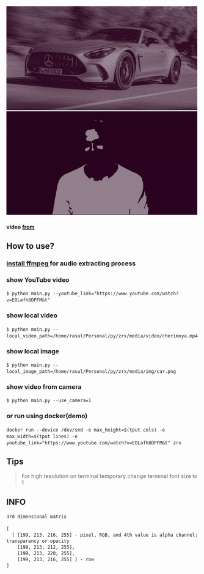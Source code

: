 <img src="redmi_media/img.png" width=500>

<img src="redmi_media/demo.gif" width=500>

#### video [from](https://www.youtube.com/watch?v=EOLafh8DPFM&t) 

## How to use?

### [install ffmpeg ](https://phoenixnap.com/kb/install-ffmpeg-ubuntu) for audio extracting process

### show YouTube video
`$ python main.py --youtube_link="https://www.youtube.com/watch?v=EOLafh8DPFM&t"`

### show local video
`$ python main.py --local_video_path=/home/rasul/Personal/py/zrx/media/video/cherimoya.mp4`

### show local image
`$ python main.py --local_image_path=/home/rasul/Personal/py/zrx/media/img/car.png`

### show video from camera
`$ python main.py --use_camera=1`

### or run using docker(demo)
`docker run --device /dev/snd -e max_height=$(tput cols) -e max_width=$(tput lines) -e youtube_link="https://www.youtube.com/watch?v=EOLafh8DPFM&t" zrx`

## Tips

> For high resolution on terminal temporary change terminal font size to 1


## INFO

```
3rd dimensional matrix

[
  [ [199, 213, 216, 255] - pixel, RGB, and 4th value is alpha channel: transparency or opacity
    [199, 213, 212, 255], 
    [199, 213, 220, 255], 
    [199, 213, 216, 255] ] - row
]
```
